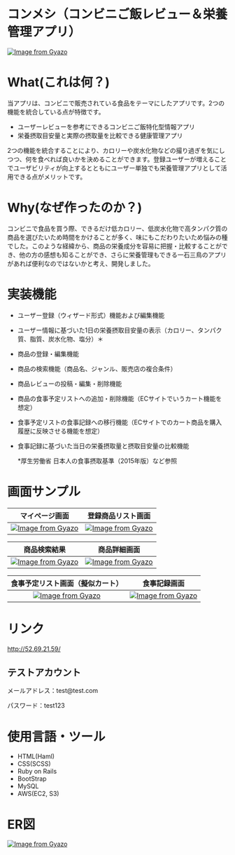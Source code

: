 # コンメシ（コンビニご飯レビュー＆栄養管理アプリ）

[![Image from Gyazo](https://i.gyazo.com/fe96d007c5d1fa1cb12f948be56cfc2f.png)](https://gyazo.com/fe96d007c5d1fa1cb12f948be56cfc2f)

# What(これは何？)

当アプリは、コンビニで販売されている食品をテーマにしたアプリです。2つの機能を統合している点が特徴です。

* ユーザーレビューを参考にできるコンビニご飯特化型情報アプリ
* 栄養摂取目安量と実際の摂取量を比較できる健康管理アプリ 

2つの機能を統合することにより、カロリーや炭水化物などの撮り過ぎを気にしつつ、何を食べれば良いかを決めることができます。登録ユーザーが増えることでユーザビリティが向上するとともにユーザー単独でも栄養管理アプリとして活用できる点がメリットです。

# Why(なぜ作ったのか？)

コンビニで食品を買う際、できるだけ低カロリー、低炭水化物で高タンパク質の商品を選びたいため時間をかけることが多く、味にもこだわりたいため悩みの種でした。このような経緯から、商品の栄養成分を容易に把握・比較することができ、他の方の感想も知ることができ、さらに栄養管理もできる一石三鳥のアプリがあれば便利なのではないかと考え、開発しました。

# 実装機能

* ユーザー登録（ウィザード形式）機能および編集機能
* ユーザー情報に基づいた1日の栄養摂取目安量の表示（カロリー、タンパク質、脂質、炭水化物、塩分）＊
* 商品の登録・編集機能
* 商品の検索機能（商品名、ジャンル、販売店の複合条件）
* 商品レビューの投稿・編集・削除機能
* 商品の食事予定リストへの追加・削除機能（ECサイトでいうカート機能を想定）
* 食事予定リストの食事記録への移行機能（ECサイトでのカート商品を購入履歴に反映させる機能を想定）
* 食事記録に基づいた当日の栄養摂取量と摂取目安量の比較機能

  *厚生労働省 日本人の食事摂取基準（2015年版）など参照
# 画面サンプル
|マイページ画面|登録商品リスト画面| 
|:-------:|:--------:|
[![Image from Gyazo](https://i.gyazo.com/fe96d007c5d1fa1cb12f948be56cfc2f.png)](https://gyazo.com/fe96d007c5d1fa1cb12f948be56cfc2f)  |[![Image from Gyazo](https://i.gyazo.com/8cb9d5c354889a9fd6c829d9f78448e2.png)](https://gyazo.com/8cb9d5c354889a9fd6c829d9f78448e2)|

|商品検索結果|商品詳細画面|
|:-------:|:--------:|
|[![Image from Gyazo](https://i.gyazo.com/667edfee152681c32cb0c3524cce9985.png)](https://gyazo.com/667edfee152681c32cb0c3524cce9985)|[![Image from Gyazo](https://i.gyazo.com/52da1775734126867144f00b822d4264.png)](https://gyazo.com/52da1775734126867144f00b822d4264)|

|食事予定リスト画面（擬似カート）|食事記録画面|
|:-------:|:--------:|
|[![Image from Gyazo](https://i.gyazo.com/e005fd494854031ae5bd13ee2362f36f.png)](https://gyazo.com/e005fd494854031ae5bd13ee2362f36f)|[![Image from Gyazo](https://i.gyazo.com/5a68b3063583a3f89ae41fc2be5a77f7.png)](https://gyazo.com/5a68b3063583a3f89ae41fc2be5a77f7)|

# リンク
http://52.69.21.59/

## テストアカウント
<p>メールアドレス：test@test.com</p>
パスワード：test123

# 使用言語・ツール

* HTML(Haml)
* CSS(SCSS)
* Ruby on Rails 
* BootStrap
* MySQL
* AWS(EC2, S3)

# ER図
[![Image from Gyazo](https://i.gyazo.com/6315f8d9d3632effdca61b28e2556dfd.png)](https://gyazo.com/6315f8d9d3632effdca61b28e2556dfd)